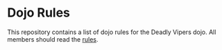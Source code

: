 Dojo Rules
==========

This repository contains a list of dojo rules for the Deadly Vipers dojo.
All members should read the [rules](https://github.com/deadlyvipers).

